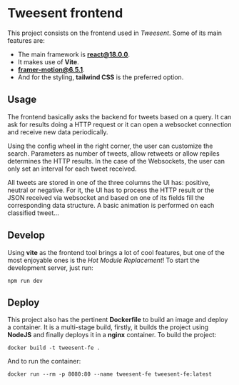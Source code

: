 # Tweesent frontend

This project consists on the frontend used in _Tweesent_. Some of its main features are:

- The main framework is **react@18.0.0**.
- It makes use of **Vite**.
- **framer-motion@6.5.1**.
- And for the styling, **tailwind CSS** is the preferred option.

## Usage

The frontend basically asks the backend for tweets based on a query. It can ask for results doing a HTTP request or it can open a websocket connection and receive new data periodically.

Using the config wheel in the right corner, the user can customize the search. Parameters as number of tweets, allow retweets or allow repiles determines the HTTP results. In the case of the Websockets, the user can only set an interval for each tweet received.

All tweets are stored in one of the three columns the UI has: positive, neutral or negative. For it, the UI has to process the HTTP result or the JSON received via websocket and based on one of its fields fill the corresponding data structure. A basic animation is performed on each classified tweet...

## Develop

Using **vite** as the frontend tool brings a lot of cool features, but one of the most enjoyable ones is the _Hot Module Replacement_! To start the development server, just run:

    npm run dev

## Deploy

This project also has the pertinent **Dockerfile** to build an image and deploy a container. It is a multi-stage build, firstly, it builds the project using **NodeJS** and finally deploys it in a **nginx** container. To build the project:

    docker build -t tweesent-fe .

And to run the container:

    docker run --rm -p 8080:80 --name tweesent-fe tweesent-fe:latest
